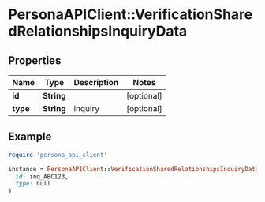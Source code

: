 # PersonaAPIClient::VerificationSharedRelationshipsInquiryData

## Properties

| Name | Type | Description | Notes |
| ---- | ---- | ----------- | ----- |
| **id** | **String** |  | [optional] |
| **type** | **String** | inquiry | [optional] |

## Example

```ruby
require 'persona_api_client'

instance = PersonaAPIClient::VerificationSharedRelationshipsInquiryData.new(
  id: inq_ABC123,
  type: null
)
```

